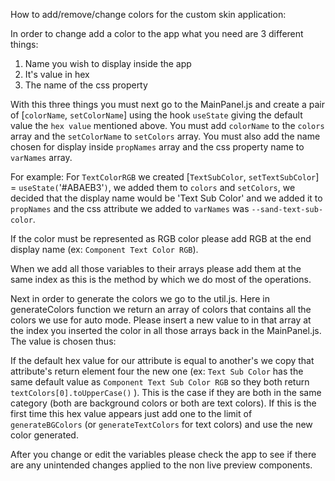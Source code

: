 How to add/remove/change colors for the custom skin application: 

In order to change add a color to the app what you need are 3 different things: 
1) Name you wish to display inside the app
2) It's value in hex
3) The name of the css property

With this three things you must next go to the MainPanel.js and create a pair of [`colorName`, `setColorName`]
using the hook `useState` giving the default value the `hex value` mentioned above. You must add 
`colorName` to the `colors` array and the `setColorName` to `setColors` array. You must also add the name
chosen for display inside `propNames` array and the css property name to `varNames` array.

For example: For `TextColorRGB` we created [`TextSubColor`, `setTextSubColor`] = `useState(`'#ABAEB3'`)`, 
we added them to `colors` and `setColors`, we decided that the display name would be 'Text Sub Color' and we
added it to `propNames` and the css attribute we added to `varNames` was `--sand-text-sub-color`.

If the color must be represented as RGB color please add RGB at the end display name (ex: `Component Text Color RGB`).

When we add all those variables to their arrays please add them at the same index as this is the method
by which we do most of the operations.

Next in order to generate the colors we go to the util.js. Here in generateColors function we return an array
of colors that contains all the colors we use for auto mode. Please insert a new value to in that array at 
the index you inserted the color in all those arrays back in the MainPanel.js. The value is chosen thus:

If the default hex value for our attribute is equal to another's we copy that attribute's return element four 
the new one (ex: `Text Sub Color` has the same default value as `Component Text Sub Color RGB` so they
both return `textColors[0].toUpperCase()` ). This is the case if they are both in the same category (both are
background colors or both are text colors). If this is the first time this hex value appears just add one
to the limit of `generateBGColors` (or `generateTextColors` for text colors) and use the new color generated.


After you change or edit the variables please check the app to see if there are any unintended changes applied 
to the non live preview components.
